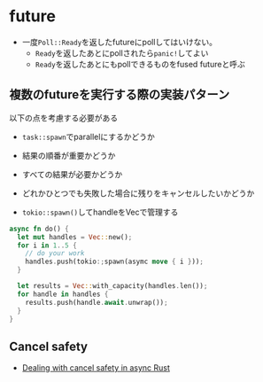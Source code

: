 # future

* 一度`Poll::Ready`を返したfutureにpollしてはいけない。
  * `Ready`を返したあとにpollされたら`panic!`してよい
  * `Ready`を返したあとにもpollできるものをfused futureと呼ぶ

## 複数のfutureを実行する際の実装パターン

以下の点を考慮する必要がある
* `task::spawn`でparallelにするかどうか
* 結果の順番が重要かどうか
* すべての結果が必要かどうか
* どれかひとつでも失敗した場合に残りをキャンセルしたいかどうか


* `tokio::spawn()`してhandleをVecで管理する

```rust
async fn do() {
  let mut handles = Vec::new();
  for i in 1..5 {
    // do your work
    handles.push(tokio:;spawn(asymc move { i }));
  }

  let results = Vec::with_capacity(handles.len());
  for handle in handles {
    results.push(handle.await.unwrap());
  }
}
```

## Cancel safety

* [Dealing with cancel safety in async Rust](https://github.com/prh/rules/blob/master/media/techbooster.yml)
